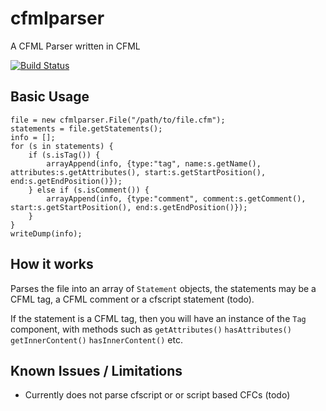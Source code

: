 # cfmlparser

A CFML Parser written in CFML

[![Build Status](https://travis-ci.org/foundeo/cfmlparser.svg?branch=master)](https://travis-ci.org/foundeo/cfmlparser)

## Basic Usage

	file = new cfmlparser.File("/path/to/file.cfm");
	statements = file.getStatements();
	info = [];
	for (s in statements) {
		if (s.isTag()) {
			arrayAppend(info, {type:"tag", name:s.getName(), attributes:s.getAttributes(), start:s.getStartPosition(), end:s.getEndPosition()});
		} else if (s.isComment()) {
			arrayAppend(info, {type:"comment", comment:s.getComment(), start:s.getStartPosition(), end:s.getEndPosition()});
		}
	}
	writeDump(info);

## How it works

Parses the file into an array of `Statement` objects, the statements may be a CFML tag, a CFML comment or a cfscript statement (todo).

If the statement is a CFML tag, then you will have an instance of the `Tag` component, with methods such as `getAttributes()` `hasAttributes()` `getInnerContent()` `hasInnerContent()` etc.

## Known Issues / Limitations

* Currently does not parse cfscript or or script based CFCs (todo)
